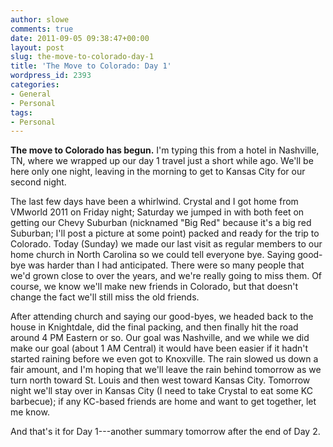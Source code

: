 ```yaml
---
author: slowe
comments: true
date: 2011-09-05 09:38:47+00:00
layout: post
slug: the-move-to-colorado-day-1
title: 'The Move to Colorado: Day 1'
wordpress_id: 2393
categories:
- General
- Personal
tags:
- Personal
---
```


**The move to Colorado has begun.** I'm typing this from a hotel in Nashville, TN, where we wrapped up our day 1 travel just a short while ago. We'll be here only one night, leaving in the morning to get to Kansas City for our second night.

The last few days have been a whirlwind. Crystal and I got home from VMworld 2011 on Friday night; Saturday we jumped in with both feet on getting our Chevy Suburban (nicknamed "Big Red" because it's a big red Suburban; I'll post a picture at some point) packed and ready for the trip to Colorado. Today (Sunday) we made our last visit as regular members to our home church in North Carolina so we could tell everyone bye. Saying good-bye was harder than I had anticipated. There were so many people that we'd grown close to over the years, and we're really going to miss them. Of course, we know we'll make new friends in Colorado, but that doesn't change the fact we'll still miss the old friends.

After attending church and saying our good-byes, we headed back to the house in Knightdale, did the final packing, and then finally hit the road around 4 PM Eastern or so. Our goal was Nashville, and we while we did make our goal (about 1 AM Central) it would have been easier if it hadn't started raining before we even got to Knoxville. The rain slowed us down a fair amount, and I'm hoping that we'll leave the rain behind tomorrow as we turn north toward St. Louis and then west toward Kansas City. Tomorrow night we'll stay over in Kansas City (I need to take Crystal to eat some KC barbecue); if any KC-based friends are home and want to get together, let me know.

And that's it for Day 1---another summary tomorrow after the end of Day 2.
